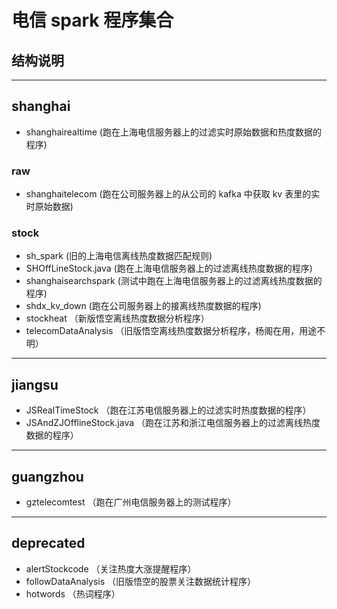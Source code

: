 # 电信 spark 程序集合
## 结构说明
---
## shanghai
- shanghairealtime (跑在上海电信服务器上的过滤实时原始数据和热度数据的程序)

### raw
- shanghaitelecom (跑在公司服务器上的从公司的 kafka 中获取 kv 表里的实时原始数据)

### stock
- sh_spark (旧的上海电信离线热度数据匹配规则)
- SHOffLineStock.java (跑在上海电信服务器上的过滤离线热度数据的程序)
- shanghaisearchspark (测试中跑在上海电信服务器上的过滤离线热度数据的程序)
- shdx_kv_down (跑在公司服务器上的接离线热度数据的程序)
- stockheat （新版悟空离线热度数据分析程序）
- telecomDataAnalysis （旧版悟空离线热度数据分析程序，杨阁在用，用途不明）

---
## jiangsu
- JSRealTimeStock （跑在江苏电信服务器上的过滤实时热度数据的程序）
- JSAndZJOfflineStock.java （跑在江苏和浙江电信服务器上的过滤离线热度数据的程序）

---
## guangzhou
- gztelecomtest （跑在广州电信服务器上的测试程序）

---
## deprecated
- alertStockcode （关注热度大涨提醒程序）
- followDataAnalysis （旧版悟空的股票关注数据统计程序）
- hotwords （热词程序）
